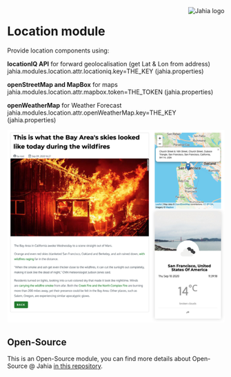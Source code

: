 <a href="https://www.jahia.com/">
    <img src="https://www.jahia.com/modules/jahiacom-templates/images/jahia-3x.png" alt="Jahia logo" title="Jahia" align="right" height="60" />
</a>

Location module
======================
Provide location components using: 

**locationIQ API** for forward geolocalisation (get Lat & Lon from address)
jahia.modules.location.attr.locationiq.key=THE_KEY (jahia.properties)

**openStreetMap and MapBox** for maps
jahia.modules.location.attr.mapbox.token=THE_TOKEN (jahia.properties)

**openWeatherMap** for Weather Forecast
jahia.modules.location.attr.openWeatherMap.key=THE_KEY (jahia.properties)



![picture](https://github.com/smonier/location/blob/master/img/screenshot.png?raw=true)
## Open-Source

This is an Open-Source module, you can find more details about Open-Source @ Jahia [in this repository](https://github.com/Jahia/open-source).
